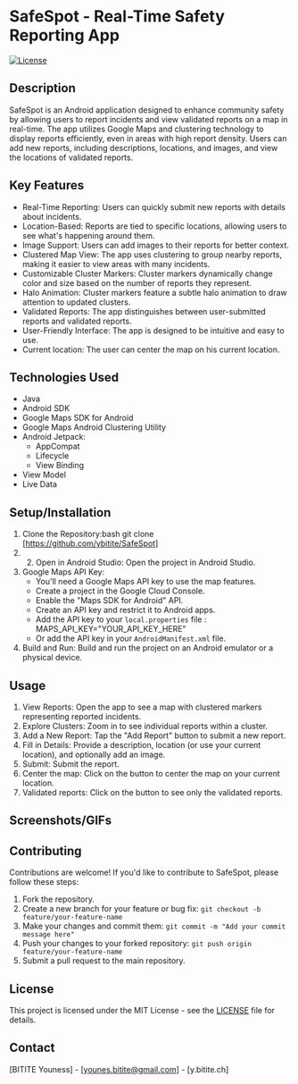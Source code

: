 # SafeSpot - Real-Time Safety Reporting App

[![License](https://img.shields.io/badge/License-MIT-blue.svg)](LICENSE)

## Description

SafeSpot is an Android application designed to enhance community safety by allowing users to report incidents and view validated reports on a map in real-time. The app utilizes Google Maps and clustering technology to display reports efficiently, even in areas with high report density. Users can add new reports, including descriptions, locations, and images, and view the locations of validated reports.

## Key Features

*   Real-Time Reporting: Users can quickly submit new reports with details about incidents.
*   Location-Based: Reports are tied to specific locations, allowing users to see what's happening around them.
*   Image Support: Users can add images to their reports for better context.
*   Clustered Map View: The app uses clustering to group nearby reports, making it easier to view areas with many incidents.
*   Customizable Cluster Markers: Cluster markers dynamically change color and size based on the number of reports they represent.
*   Halo Animation: Cluster markers feature a subtle halo animation to draw attention to updated clusters.
*   Validated Reports: The app distinguishes between user-submitted reports and validated reports.
*   User-Friendly Interface: The app is designed to be intuitive and easy to use.
* Current location: The user can center the map on his current location.

## Technologies Used

*   Java
*   Android SDK
*   Google Maps SDK for Android
*   Google Maps Android Clustering Utility
*   Android Jetpack:
    *   AppCompat
    *   Lifecycle
    *   View Binding
* View Model
* Live Data

## Setup/Installation

1.  Clone the Repository:bash git clone [https://github.com/ybitite/SafeSpot]
2.  2.  Open in Android Studio: Open the project in Android Studio.
3.  Google Maps API Key:
    *   You'll need a Google Maps API key to use the map features.
    *   Create a project in the Google Cloud Console.
    *   Enable the "Maps SDK for Android" API.
    *   Create an API key and restrict it to Android apps.
    *   Add the API key to your `local.properties` file : MAPS_API_KEY="YOUR_API_KEY_HERE"
    *   Or add the API key in your `AndroidManifest.xml` file.
4.  Build and Run: Build and run the project on an Android emulator or a physical device.

## Usage

1.  View Reports: Open the app to see a map with clustered markers representing reported incidents.
2.  Explore Clusters: Zoom in to see individual reports within a cluster.
3.  Add a New Report: Tap the "Add Report" button to submit a new report.
4.  Fill in Details: Provide a description, location (or use your current location), and optionally add an image.
5.  Submit: Submit the report.
6. Center the map: Click on the button to center the map on your current location.
7. Validated reports: Click on the button to see only the validated reports.

## Screenshots/GIFs



## Contributing

Contributions are welcome! If you'd like to contribute to SafeSpot, please follow these steps:

1.  Fork the repository.
2.  Create a new branch for your feature or bug fix: `git checkout -b feature/your-feature-name`
3.  Make your changes and commit them: `git commit -m "Add your commit message here"`
4.  Push your changes to your forked repository: `git push origin feature/your-feature-name`
5.  Submit a pull request to the main repository.

## License

This project is licensed under the MIT License - see the [LICENSE](LICENSE) file for details.

## Contact

[BITITE Youness] - [younes.bitite@gmail.com] - [y.bitite.ch]
